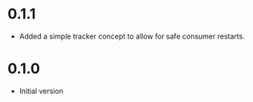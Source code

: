 # 0.1.1
 * Added a simple tracker concept to allow for safe consumer restarts.
# 0.1.0
 * Initial version